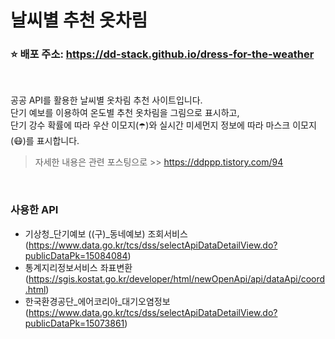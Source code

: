 # 날씨별 추천 옷차림

### ⭐ 배포 주소: https://dd-stack.github.io/dress-for-the-weather
<br>

공공 API를 활용한 날씨별 옷차림 추천 사이트입니다.<br>
단기 예보를 이용하여 온도별 추천 옷차림을 그림으로 표시하고,<br> 
단기 강수 확률에 따라 우산 이모지(☂️)와 실시간 미세먼지 정보에 따라 마스크 이모지(😷)를 표시합니다.<br>

> 자세한 내용은 관련 포스팅으로 >> https://ddppp.tistory.com/94<br>
<br>

### 사용한 API
- 기상청_단기예보 ((구)_동네예보) 조회서비스(https://www.data.go.kr/tcs/dss/selectApiDataDetailView.do?publicDataPk=15084084)
- 통계지리정보서비스 좌표변환(https://sgis.kostat.go.kr/developer/html/newOpenApi/api/dataApi/coord.html)
- 한국환경공단_에어코리아_대기오염정보(https://www.data.go.kr/tcs/dss/selectApiDataDetailView.do?publicDataPk=15073861)
